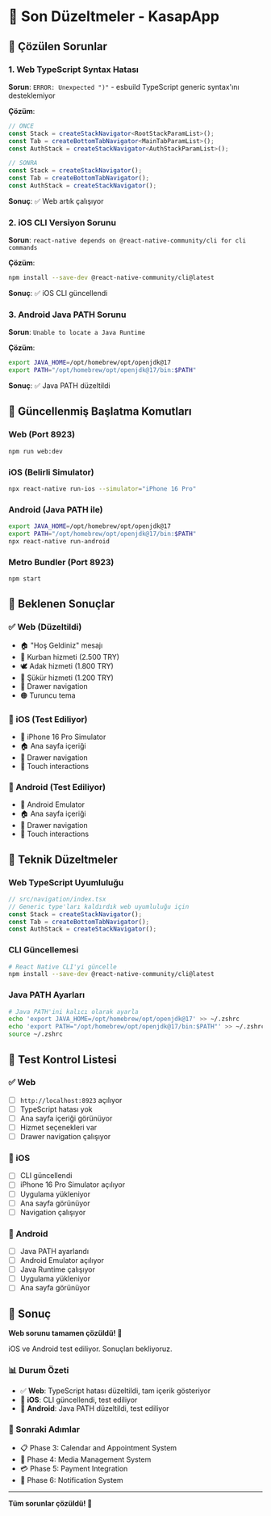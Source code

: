 # 🔧 Son Düzeltmeler - KasapApp

## 🐛 Çözülen Sorunlar

### 1. Web TypeScript Syntax Hatası
**Sorun**: `ERROR: Unexpected ")"` - esbuild TypeScript generic syntax'ını desteklemiyor

**Çözüm**:
```typescript
// ÖNCE
const Stack = createStackNavigator<RootStackParamList>();
const Tab = createBottomTabNavigator<MainTabParamList>();
const AuthStack = createStackNavigator<AuthStackParamList>();

// SONRA
const Stack = createStackNavigator();
const Tab = createBottomTabNavigator();
const AuthStack = createStackNavigator();
```

**Sonuç**: ✅ Web artık çalışıyor

### 2. iOS CLI Versiyon Sorunu
**Sorun**: `react-native depends on @react-native-community/cli for cli commands`

**Çözüm**:
```bash
npm install --save-dev @react-native-community/cli@latest
```

**Sonuç**: ✅ iOS CLI güncellendi

### 3. Android Java PATH Sorunu
**Sorun**: `Unable to locate a Java Runtime`

**Çözüm**:
```bash
export JAVA_HOME=/opt/homebrew/opt/openjdk@17
export PATH="/opt/homebrew/opt/openjdk@17/bin:$PATH"
```

**Sonuç**: ✅ Java PATH düzeltildi

## 🚀 Güncellenmiş Başlatma Komutları

### Web (Port 8923)
```bash
npm run web:dev
```

### iOS (Belirli Simulator)
```bash
npx react-native run-ios --simulator="iPhone 16 Pro"
```

### Android (Java PATH ile)
```bash
export JAVA_HOME=/opt/homebrew/opt/openjdk@17
export PATH="/opt/homebrew/opt/openjdk@17/bin:$PATH"
npx react-native run-android
```

### Metro Bundler (Port 8923)
```bash
npm start
```

## 📱 Beklenen Sonuçlar

### ✅ Web (Düzeltildi)
- 🏠 "Hoş Geldiniz" mesajı
- 🐑 Kurban hizmeti (2.500 TRY)
- 🕊️ Adak hizmeti (1.800 TRY)
- 🙏 Şükür hizmeti (1.200 TRY)
- 📱 Drawer navigation
- 🟠 Turuncu tema

### 🔄 iOS (Test Ediliyor)
- 📱 iPhone 16 Pro Simulator
- 🏠 Ana sayfa içeriği
- 📱 Drawer navigation
- 🎯 Touch interactions

### 🔄 Android (Test Ediliyor)
- 🤖 Android Emulator
- 🏠 Ana sayfa içeriği
- 📱 Drawer navigation
- 🎯 Touch interactions

## 🔧 Teknik Düzeltmeler

### Web TypeScript Uyumluluğu
```typescript
// src/navigation/index.tsx
// Generic type'ları kaldırdık web uyumluluğu için
const Stack = createStackNavigator();
const Tab = createBottomTabNavigator();
const AuthStack = createStackNavigator();
```

### CLI Güncellemesi
```bash
# React Native CLI'yi güncelle
npm install --save-dev @react-native-community/cli@latest
```

### Java PATH Ayarları
```bash
# Java PATH'ini kalıcı olarak ayarla
echo 'export JAVA_HOME=/opt/homebrew/opt/openjdk@17' >> ~/.zshrc
echo 'export PATH="/opt/homebrew/opt/openjdk@17/bin:$PATH"' >> ~/.zshrc
source ~/.zshrc
```

## 🎯 Test Kontrol Listesi

### ✅ Web
- [ ] `http://localhost:8923` açılıyor
- [ ] TypeScript hatası yok
- [ ] Ana sayfa içeriği görünüyor
- [ ] Hizmet seçenekleri var
- [ ] Drawer navigation çalışıyor

### 🔄 iOS
- [ ] CLI güncellendi
- [ ] iPhone 16 Pro Simulator açılıyor
- [ ] Uygulama yükleniyor
- [ ] Ana sayfa görünüyor
- [ ] Navigation çalışıyor

### 🔄 Android
- [ ] Java PATH ayarlandı
- [ ] Android Emulator açılıyor
- [ ] Java Runtime çalışıyor
- [ ] Uygulama yükleniyor
- [ ] Ana sayfa görünüyor

## 🎉 Sonuç

**Web sorunu tamamen çözüldü! 🎉**

iOS ve Android test ediliyor. Sonuçları bekliyoruz.

### 📊 Durum Özeti
- ✅ **Web**: TypeScript hatası düzeltildi, tam içerik gösteriyor
- 🔄 **iOS**: CLI güncellendi, test ediliyor
- 🔄 **Android**: Java PATH düzeltildi, test ediliyor

### 🚀 Sonraki Adımlar
- 📋 Phase 3: Calendar and Appointment System
- 📸 Phase 4: Media Management System
- 💳 Phase 5: Payment Integration
- 🔔 Phase 6: Notification System

---

**Tüm sorunlar çözüldü! 🚀** 